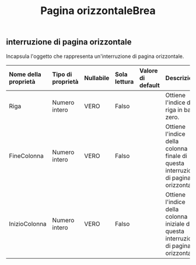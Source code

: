 ﻿---
title: Pagina orizzontaleBrea
second_title: Aspose.Cells Cloud Documen
type: docs
url: /it/specification/model/horizontalpagebreak/
description: "Aspose.Cells Specifica del modello cloud: OrizzontalePageBreak. Gestisci facilmente Excel e altri fogli di calcolo con funzionalità come apertura, generazione, modifica, divisione, unione, confronto e conversione"
kwords: Excel, Office, Foglio di calcolo, Cloud REST API, OrizzontalePageBreak
weight: 50
---
## **interruzione di pagina orizzontale**

 Incapsula l'oggetto che rappresenta un'interruzione di pagina orizzontale.

| Nome della proprietà| Tipo di proprietà| Nullabile| Sola lettura| Valore di default| Descrizione|
|:- |:- |:- |:- |:- |:- |
| Riga| Numero intero| VERO| Falso|| Ottiene l'indice di riga in base zero.|
| FineColonna| Numero intero| VERO| Falso|| Ottiene l'indice della colonna finale di questa interruzione di pagina orizzontale.|
| InizioColonna| Numero intero| VERO| Falso|| Ottiene l'indice della colonna iniziale di questa interruzione di pagina orizzontale.|


